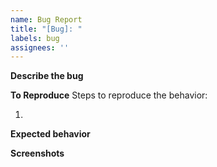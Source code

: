 ```yaml
---
name: Bug Report
title: "[Bug]: "
labels: bug
assignees: ''
---
```


**Describe the bug** 

**To Reproduce**
Steps to reproduce the behavior:

1. 


**Expected behavior**


**Screenshots**

